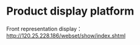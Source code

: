 # Product display platform

Front representation display：
http://120.25.228.186/webset/show/index.shtml
